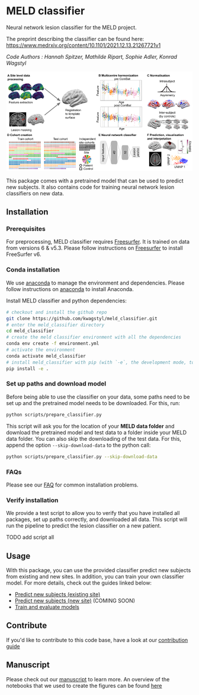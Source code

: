 # MELD classifier
Neural network lesion classifier for the MELD project.

The preprint describing the classifier can be found here:
https://www.medrxiv.org/content/10.1101/2021.12.13.21267721v1

*Code Authors : Hannah Spitzer, Mathilde Ripart, Sophie Adler, Konrad Wagstyl*

![overview](overview.png)

This package comes with a pretrained model that can be used to predict new subjects. It also contains code for training neural network lesion classifiers on new data.

                               
## Installation

### Prerequisites
For preprocessing, MELD classifier requires [Freesurfer](https://surfer.nmr.mgh.harvard.edu/fswiki/DownloadAndInstall). It is trained on data from versions 6 & v5.3. Please follow instructions on [Freesurfer](https://surfer.nmr.mgh.harvard.edu/fswiki/DownloadAndInstall) to install FreeSurfer v6.

### Conda installation
We use [anaconda](https://docs.anaconda.com/anaconda/install/mac-os/) to manage the environment and dependencies. Please follow instructions on [anaconda](https://docs.anaconda.com/anaconda/install/mac-os/) to install Anaconda.

Install MELD classifier and python dependencies:
```bash
# checkout and install the github repo 
git clone https://github.com/kwagstyl/meld_classifier.git
# enter the meld_classifier directory
cd meld_classifier
# create the meld classifier environment with all the dependencies 
conda env create -f environment.yml
# activate the environment
conda activate meld_classifier
# install meld_classifier with pip (with `-e`, the development mode, to allow changes in the code to be immediately visible in the installation)
pip install -e .
```

### Set up paths and download model
Before being able to use the classifier on your data, some paths need to be set up and the pretrained model needs to be downloaded. For this, run:
```bash
python scripts/prepare_classifier.py
```

This script will ask you for the location of your **MELD data folder** and download the pretrained model and test data to a folder inside your MELD data folder. You can also skip the downloading of the test data. For this, append the option `--skip-download-data` to the python call:
```bash
python scripts/prepare_classifier.py --skip-download-data
```

### FAQs
Please see our [FAQ]() for common installation problems.

### Verify installation
We provide a test script to allow you to verify that you have installed all packages, set up paths correctly, and downloaded all data. This script will run the pipeline to predict the lesion classifier on a new patient.

TODO add script all 

## Usage
With this package, you can use the provided classifier predict new subjects from existing and new sites. In addition, you can train your own classifier model.
For more details, check out the guides linked below:
- [Predict new subjects (existing site)](USAGE.md#predict-lesion-on-a-new-patient)
- [Predict new subjects (new site)](USAGE.md#predict-lesion-on-a-patient-from-a-new-site) (COMING SOON)
- [Train and evaluate models](USAGE.md#training-and-evaluating-models)

## Contribute
If you'd like to contribute to this code base, have a look at our [contribution guide](DEVELOP.md)

## Manuscript
Please check out our [manuscript](TODO) to learn more. 
An overview of the notebooks that we used to create the figures can be found [here](figure_notebooks.md)
